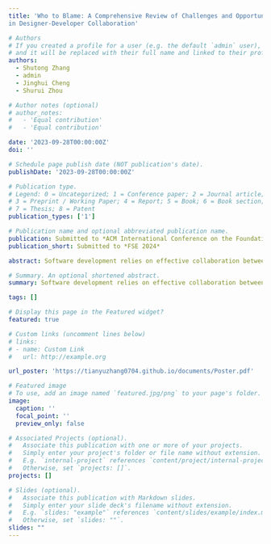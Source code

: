 ```yaml
---
title: 'Who to Blame: A Comprehensive Review of Challenges and Opportunities
in Designer‑Developer Collaboration'

# Authors
# If you created a profile for a user (e.g. the default `admin` user), write the username (folder name) here
# and it will be replaced with their full name and linked to their profile.
authors:
  - Shutong Zhang
  - admin
  - Jinghui Cheng
  - Shurui Zhou

# Author notes (optional)
# author_notes:
#   - 'Equal contribution'
#   - 'Equal contribution'

date: '2023-09-28T00:00:00Z'
doi: ''

# Schedule page publish date (NOT publication's date).
publishDate: '2023-09-28T00:00:00Z'

# Publication type.
# Legend: 0 = Uncategorized; 1 = Conference paper; 2 = Journal article;
# 3 = Preprint / Working Paper; 4 = Report; 5 = Book; 6 = Book section;
# 7 = Thesis; 8 = Patent
publication_types: ['1']

# Publication name and optional abbreviated publication name.
publication: Submitted to *ACM International Conference on the Foundations of Software Engineering*
publication_short: Submitted to *FSE 2024*

abstract: Software development relies on effective collaboration between Software Development Engineers (SDEs) and User eXperience Designers (UXDs) to create software products of high quality and usability. While this collaboration issue has been explored over the past decades, anecdotal evidence continues to indicate the existence of challenges in their collaborative efforts. To understand this gap, we first conducted a systematic literature review of 44 papers published since 2005, uncovering three key collaboration challenges and two main best practices. We then analyzed designer and developer forums and discussions on open-source software repositories to assess how the challenges and practices manifest in the status quo. Our findings have broad applicability for collaboration in software development, extending beyond the partnership between SDEs and UXDs. The suggested best practices and interventions also act as a reference for future research, assisting in the development of dedicated collaboration tools for SDEs and UXDs.

# Summary. An optional shortened abstract.
summary: Software development relies on effective collaboration between Software Development Engineers (SDEs) and User eXperience Designers (UXDs) to create software products of high quality and usability. While this collaboration issue has been explored over the past decades, anecdotal evidence continues to indicate the existence of challenges in their collaborative efforts. To understand this gap, we first conducted a systematic literature review of 44 papers published since 2005, uncovering three key collaboration challenges and two main best practices. We then analyzed designer and developer forums and discussions on open-source software repositories to assess how the challenges and practices manifest in the status quo. Our findings have broad applicability for collaboration in software development, extending beyond the partnership between SDEs and UXDs. The suggested best practices and interventions also act as a reference for future research, assisting in the development of dedicated collaboration tools for SDEs and UXDs.

tags: []

# Display this page in the Featured widget?
featured: true

# Custom links (uncomment lines below)
# links:
# - name: Custom Link
#   url: http://example.org

url_poster: 'https://tianyuzhang0704.github.io/documents/Poster.pdf'

# Featured image
# To use, add an image named `featured.jpg/png` to your page's folder.
image:
  caption: ''
  focal_point: ''
  preview_only: false

# Associated Projects (optional).
#   Associate this publication with one or more of your projects.
#   Simply enter your project's folder or file name without extension.
#   E.g. `internal-project` references `content/project/internal-project/index.md`.
#   Otherwise, set `projects: []`.
projects: []

# Slides (optional).
#   Associate this publication with Markdown slides.
#   Simply enter your slide deck's filename without extension.
#   E.g. `slides: "example"` references `content/slides/example/index.md`.
#   Otherwise, set `slides: ""`.
slides: ""
---
```


<!-- {{% callout note %}}
Click the _Cite_ button above to demo the feature to enable visitors to import publication metadata into their reference management software.
{{% /callout %}}

{{% callout note %}}
Create your slides in Markdown - click the _Slides_ button to check out the example.
{{% /callout %}}

Supplementary notes can be added here, including [code, math, and images](https://wowchemy.com/docs/writing-markdown-latex/). -->
